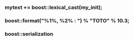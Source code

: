 ### mytext += boost::lexical_cast<string>(my_init);
### boost::format("%1%, %2% : ") % "TOTO" % 10.3;
### boost::serialization